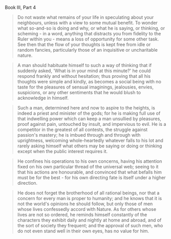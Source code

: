 



Book III, Part 4

> Do not waste what remains of your life in speculating about your neighbours, unless with a view to some mutual benefit. To wonder what so-and-so is doing and why, or what he is saying, or thinking, or scheming - in a word, anything that distracts you from fidelity to the Ruler within you - means a loss of opportunity for some other task. See then that the flow of your thoughts is kept free from idle or random fancies, particularly those of an inquisitive or uncharitable nature.

> A man should habituate himself to such a way of thinking that if suddenly asked, 'What is in your mind at this minute?' he could respond frankly and without hesitation; thus proving that all his thoughts were simple and kindly, as becomes a social being with no taste for the pleasures of sensual imaginings, jealousies, envies, suspicions, or any other sentiments that he would blush to acknowledge in himself.

> Such a man, determined here and now to aspire to the heights, is indeed a priest and minister of the gods; for he is making full use of that indwelling power which can keep a man unsullied by pleasures, proof against pain, untouched by insult, and impervious to evil. He is a competitor in the greatest of all contests, the struggle against passion's mastery; he is imbued through and through with uprightness, welcoming whole-heartedly whatever falls to his lot and rarely asking himself what others may be saying or doing or thinking except when the public interest requires it.

> He confines his operations to his own concerns, having his attention fixed on his own particular thread of the universal web; seeing to it that his actions are honourable, and convinced that what befalls him must be for the best - for his own directing fate is itself under a higher direction.

> He does not forget the brotherhood of all rational beings, nor that a concern for every man is proper to humanity; and he knows that it is not the world's opinions he should follow, but only those of men whose lives confessedly accord with Nature. As for others whose lives are not so ordered, he reminds himself constantly of the characters they exhibit daily and nightly at home and abroad, and of the sort of society they frequent; and the approval of such men, who do not even stand well in their own eyes, has no value for him.

